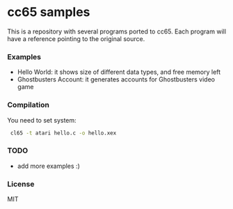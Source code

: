 #  cc65 samples

This is a repository with several programs ported to cc65. 
Each program will have a reference pointing to the original source.

### Examples

 * Hello World: it shows size of different data types, and free memory left
 * Ghostbusters Account: it generates accounts for Ghostbusters video game
 
 

### Compilation
You need to set system:

```sh
 cl65 -t atari hello.c -o hello.xex
```


### TODO

 - add more examples :)



### License

MIT
